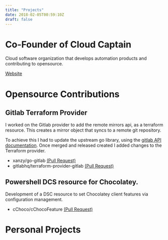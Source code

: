 ```yaml
---
title: "Projects"
date: 2018-02-05T00:59:10Z
draft: false
---
```



# Co-Founder of Cloud Captain 

Cloud software organization that develops automation products and contributing to opensource.

[Website](https://cloudcaptainco.github.io/)

# Opensource Contributions 



## Gitlab Terraform Provider

I worked on the Gitlab provider to add the remote mirrors api, as a terraform resource. This creates a mirror object that syncs to a remote git repository.

To achieve this I had to update the upstream go library, using the [gitlab API documentation](https://docs.gitlab.com/ee/user/project/repository/repository_mirroring.html). Once merged and released created I added changes to the Terraform provider.

- xanzy/go-gitlab [(Pull Request)](https://github.com/xanzy/go-gitlab/pull/879)
- gitlabhq/terraform-provider-gitlab [(Pull Request)](https://github.com/gitlabhq/terraform-provider-gitlab/pull/358)


## Powershell DCS resource for Chocolatey.
Development of a DSC resource to set Chocolatey client features via configuration management.

-  cChoco/cChocoFeature [(Pull Request)](https://github.com/chocolatey/cChoco/pull/89)

# Personal Projects